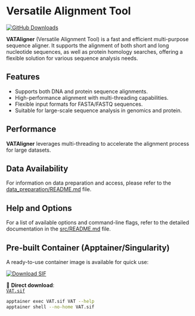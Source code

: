 # Versatile Alignment Tool 
<!-- ![Hits](https://hits.seeyoufarm.com/api/count/incr/badge.svg?url=https://github.com/xuan13hao/VAT&count_bg=%2379C83D&title_bg=%23555555&icon=github.svg&icon_color=%23E7E7E7&title=hits&edge_flat=true) -->
[![GitHub Downloads](https://img.shields.io/github/downloads/xuan13hao/VAT/total.svg?style=social&logo=github&label=Download)](https://github.com/xuan13hao/VAT/releases)


**VATAligner** (Versatile Alignment Tool) is a fast and efficient multi-purpose sequence aligner. It supports the alignment of both short and long nucleotide sequences, as well as protein homology searches, offering a flexible solution for various sequence analysis needs.
<!-- 
## Prerequisites
Required for zlib and Boost
```console
dnf install zlib zlib-devel
dnf install boost-devel
``` -->

## Features
- Supports both DNA and protein sequence alignments.
- High-performance alignment with multi-threading capabilities.
- Flexible input formats for FASTA/FASTQ sequences.
- Suitable for large-scale sequence analysis in genomics and protein.

## Performance

**VATAligner** leverages multi-threading to accelerate the alignment process for large datasets. 

## Data Availability

For information on data preparation and access, please refer to the [data_preparation/README.md](data_preparation/README.md) file.

## Help and Options

For a list of available options and command-line flags, refer to the detailed documentation in the [src/README.md](src/README.md) file.

## Pre-built Container (Apptainer/Singularity)

A ready-to-use container image is available for quick use:

[![Download SIF](https://img.shields.io/badge/Download%20SIF-Figshare-blue?logo=apptainer)](https://doi.org/10.6084/m9.figshare.29506208)

🔗 **Direct download**:  
[`VAT.sif`](https://figshare.com/ndownloader/files/58998610)

```bash
apptainer exec VAT.sif VAT --help
apptainer shell --no-home VAT.sif
